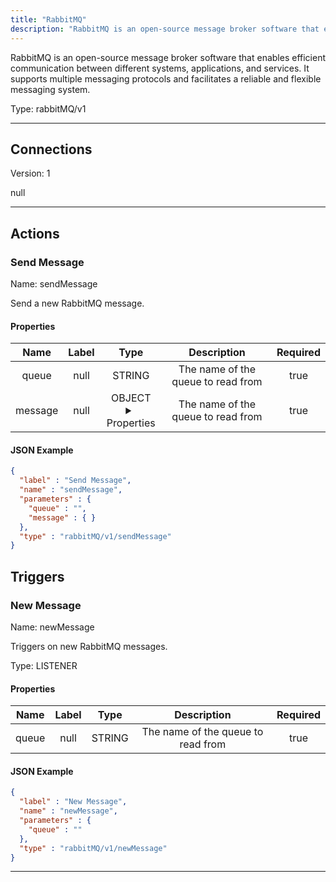 ```yaml
---
title: "RabbitMQ"
description: "RabbitMQ is an open-source message broker software that enables efficient communication between different systems, applications, and services. It supports multiple messaging protocols and facilitates a reliable and flexible messaging system."
---
```


RabbitMQ is an open-source message broker software that enables efficient communication between different systems, applications, and services. It supports multiple messaging protocols and facilitates a reliable and flexible messaging system.



Type: rabbitMQ/v1

<hr />



## Connections

Version: 1

null



<hr />



## Actions


### Send Message
Name: sendMessage

Send a new RabbitMQ message.

#### Properties

|      Name       |      Label     |     Type     |     Description     | Required |
|:---------------:|:--------------:|:------------:|:-------------------:|:--------:|
| queue | null | STRING | The name of the queue to read from | true |
| message | null | OBJECT <details> <summary> Properties </summary> {} </details> | The name of the queue to read from | true |


#### JSON Example
```json
{
  "label" : "Send Message",
  "name" : "sendMessage",
  "parameters" : {
    "queue" : "",
    "message" : { }
  },
  "type" : "rabbitMQ/v1/sendMessage"
}
```




## Triggers


### New Message
Name: newMessage

Triggers on new RabbitMQ messages.

Type: LISTENER

#### Properties

|      Name       |      Label     |     Type     |     Description     | Required |
|:---------------:|:--------------:|:------------:|:-------------------:|:--------:|
| queue | null | STRING | The name of the queue to read from | true |


#### JSON Example
```json
{
  "label" : "New Message",
  "name" : "newMessage",
  "parameters" : {
    "queue" : ""
  },
  "type" : "rabbitMQ/v1/newMessage"
}
```


<hr />

